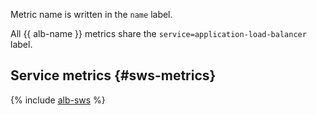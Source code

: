 Metric name is written in the `name` label.

All {{ alb-name }} metrics share the `service=application-load-balancer` label.

## Service metrics {#sws-metrics}

{% include [alb-sws](alb-sws.md) %}